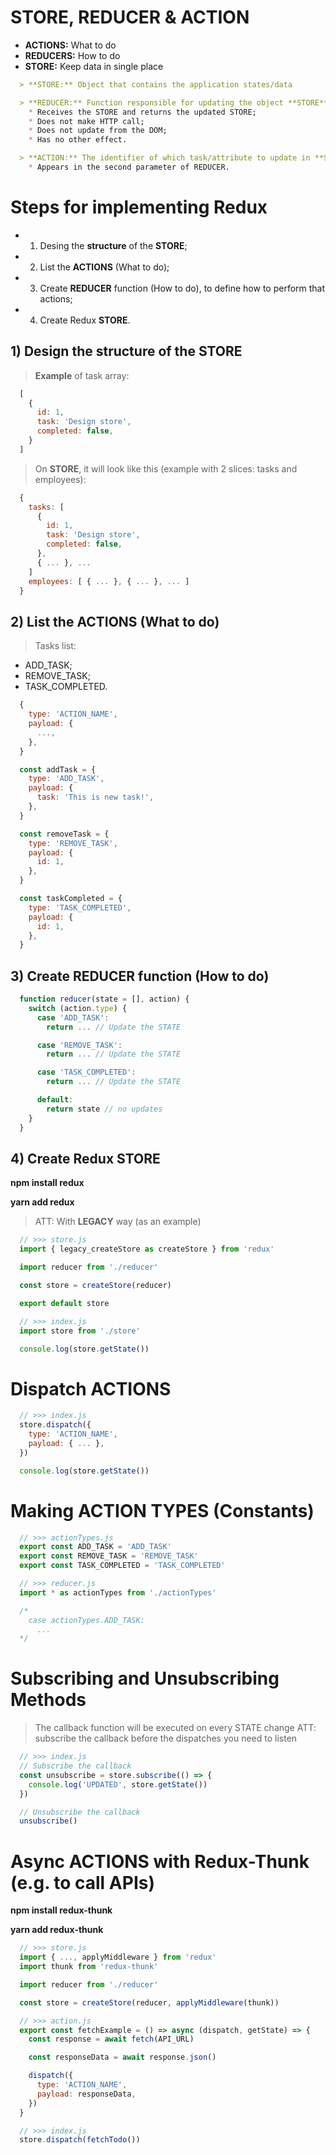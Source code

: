 # STORE, REDUCER & ACTION

* **ACTIONS:** What to do
* **REDUCERS:** How to do
* **STORE:** Keep data in single place

```md
  > **STORE:** Object that contains the application states/data

  > **REDUCER:** Function responsible for updating the object **STORE**:
    * Receives the STORE and returns the updated STORE;
    * Does not make HTTP call;
    * Does not update from the DOM;
    * Has no other effect.

  > **ACTION:** The identifier of which task/attribute to update in **STORE**:
    * Appears in the second parameter of REDUCER.
```

# Steps for implementing Redux

* 1) Desing the **structure** of the **STORE**;

* 2) List the **ACTIONS** (What to do);

* 3) Create **REDUCER** function (How to do), to define how to perform that actions;

* 4) Create Redux **STORE**.

## 1) Design the structure of the STORE

> **Example** of task array:

```jsx
  [
    {
      id: 1,
      task: 'Design store',
      completed: false,
    }
  ]
```

> On **STORE**, it will look like this (example with 2 slices: tasks and employees):

```jsx
  {
    tasks: [
      {
        id: 1,
        task: 'Design store',
        completed: false,
      },
      { ... }, ...
    ]
    employees: [ { ... }, { ... }, ... ]
  }
```

## 2) List the ACTIONS (What to do)

> Tasks list:

* ADD_TASK;
* REMOVE_TASK;
* TASK_COMPLETED.

```jsx
  {
    type: 'ACTION_NAME',
    payload: {
      ...,
    },
  }
```

```jsx
  const addTask = {
    type: 'ADD_TASK',
    payload: {
      task: 'This is new task!',
    },
  }

  const removeTask = {
    type: 'REMOVE_TASK',
    payload: {
      id: 1,
    },
  }

  const taskCompleted = {
    type: 'TASK_COMPLETED',
    payload: {
      id: 1,
    },
  }
```

## 3) Create REDUCER function (How to do)

```jsx
  function reducer(state = [], action) {
    switch (action.type) {
      case 'ADD_TASK':
        return ... // Update the STATE

      case 'REMOVE_TASK':
        return ... // Update the STATE

      case 'TASK_COMPLETED':
        return ... // Update the STATE

      default:
        return state // no updates
    }
  }
```

## 4) Create Redux STORE

**npm install redux**

**yarn add redux**

> ATT: With **LEGACY** way (as an example)

```jsx
  // >>> store.js
  import { legacy_createStore as createStore } from 'redux'

  import reducer from './reducer'

  const store = createStore(reducer)

  export default store

  // >>> index.js
  import store from './store'

  console.log(store.getState())
```

# Dispatch ACTIONS

```jsx
  // >>> index.js
  store.dispatch({
    type: 'ACTION_NAME',
    payload: { ... },
  })

  console.log(store.getState())
```

# Making ACTION TYPES (Constants)

```jsx
  // >>> actionTypes.js
  export const ADD_TASK = 'ADD_TASK'
  export const REMOVE_TASK = 'REMOVE_TASK'
  export const TASK_COMPLETED = 'TASK_COMPLETED'

  // >>> reducer.js
  import * as actionTypes from './actionTypes'

  /*
    case actionTypes.ADD_TASK:
      ...
  */
```

# Subscribing and Unsubscribing Methods

> The callback function will be executed on every STATE change
> ATT: subscribe the callback before the dispatches you need to listen

```jsx
  // >>> index.js
  // Subscribe the callback
  const unsubscribe = store.subscribe(() => {
    console.log('UPDATED', store.getState())
  })

  // Unsubscribe the callback
  unsubscribe()
```

# Async ACTIONS with Redux-Thunk (e.g. to call APIs)

**npm install redux-thunk**

**yarn add redux-thunk**

```jsx
  // >>> store.js
  import { ..., applyMiddleware } from 'redux'
  import thunk from 'redux-thunk'

  import reducer from './reducer'

  const store = createStore(reducer, applyMiddleware(thunk))

  // >>> action.js
  export const fetchExample = () => async (dispatch, getState) => {
    const response = await fetch(API_URL)

    const responseData = await response.json()

    dispatch({
      type: 'ACTION_NAME',
      payload: responseData,
    })
  }

  // >>> index.js
  store.dispatch(fetchTodo())
```

